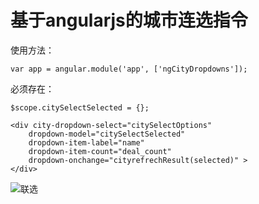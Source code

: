 基于angularjs的城市连选指令
===============



使用方法：
```
var app = angular.module('app', ['ngCityDropdowns']);
```

必须存在：
```
$scope.citySelectSelected = {}; 
```

```
<div city-dropdown-select="citySelectOptions"
    dropdown-model="citySelectSelected"
    dropdown-item-label="name"
    dropdown-item-count="deal_count"
    dropdown-onchange="cityrefrechResult(selected)" >
</div>
```

![联选](http://jakeauyeung.qiniudn.com/angular-citydropdowns.png)
